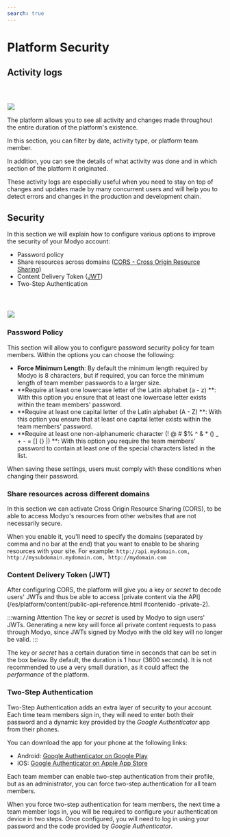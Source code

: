 ```yaml
---
search: true
---
```


# Platform Security

## Activity logs

<img src="/assets/img/platform/activity-logs.jpg" style="margin-top: 40px; border: 1px solid #EEE;" />

The platform allows you to see all activity and changes made throughout the entire duration of the platform's existence.

In this section, you can filter by date, activity type, or platform team member.

In addition, you can see the details of what activity was done and in which section of the platform it originated.

These activity logs are especially useful when you need to stay on top of changes and updates made by many concurrent users and will help you to detect errors and changes in the production and development chain.



## Security

In this section we will explain how to configure various options to improve the security of your Modyo account:

* Password policy
* Share resources across domains ([CORS - Cross Origin Resource Sharing](https://www.w3.org/TR/cors/))
* Content Delivery Token ([JWT](https://tools.ietf.org/html/rfc7519))
* Two-Step Authentication

 <img src="/assets/img/platform/cors.png" style="margin-top: 40px; border: 1px solid #EEE;" /> 

### Password Policy

This section will allow you to configure password security policy for team members. Within the options you can choose the following:

* **Force Minimum Length**: By default the minimum length required by Modyo is 8 characters, but if required, you can force the minimum length of team member passwords to a larger size.
* **Require at least one lowercase letter of the Latin alphabet (a - z) **: With this option you ensure that at least one lowercase letter exists within the team members' password.
* **Require at least one capital letter of the Latin alphabet (A - Z) **: With this option you ensure that at least one capital letter exists within the team members' password.
* **Require at least one non-alphanumeric character (! @ # $% ^ & * () _ + - = [] {} |) **: With this option you require the team members' password to contain at least one of the special characters listed in the list.

When saving these settings, users must comply with these conditions when changing their password.

### Share resources across different domains

In this section we can activate Cross Origin Resource Sharing (CORS), to be able to access Modyo's resources from other websites that are not necessarily secure.

When you enable it, you'll need to specify the domains (separated by comma and no bar at the end) that you want to enable to be sharing resources with your site. For example:
`http://api.mydomain.com, http://mysubdomain.mydomain.com, http://mydomain.com`

### Content Delivery Token (JWT)

After configuring CORS, the platform will give you a key or _secret_ to decode users' JWTs and thus be able to access [private content via the API](/es/platform/content/public-api-reference.html #contenido -private-2).

:::warning Attention
The key or _secret_ is used by Modyo to sign users' JWTs. Generating a new key will force all private content requests to pass through Modyo, since JWTs signed by Modyo with the old key will no longer be valid.
:::

The key or _secret_ has a certain duration time in seconds that can be set in the box below. By default, the duration is 1 hour (3600 seconds). It is not recommended to use a very small duration, as it could affect the _performance_ of the platform.

### Two-Step Authentication

Two-Step Authentication adds an extra layer of security to your account. Each time team members sign in, they will need to enter both their password and a dynamic key provided by the _Google Authenticator_ app from their phones.

You can download the app for your phone at the following links:

* Android: [Google Authenticator on Google Play](https://play.google.com/store/apps/details?id=com.google.android.apps.authenticator2)
* iOS: [Google Authenticator on Apple App Store](https://apps.apple.com/us/app/google-authenticator/id388497605)

Each team member can enable two-step authentication from their profile, but as an administrator, you can force two-step authentication for all team members. 

When you force two-step authentication for team members, the next time a team member logs in, you will be required to configure your authentication device in two steps. Once configured, you will need to log in using your password and the code provided by _Google Authenticator_.
